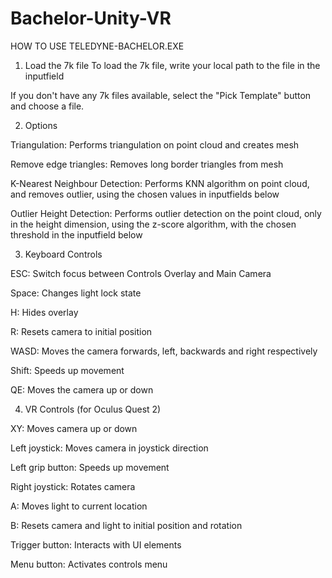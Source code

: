 # Bachelor-Unity-VR
HOW TO USE TELEDYNE-BACHELOR.EXE

1. Load the 7k file
To load the 7k file, write your local path to the file in the inputfield

If you don't have any 7k files available, select the "Pick Template" button and choose a file.

2. Options

Triangulation: Performs triangulation on point cloud and creates mesh

Remove edge triangles: Removes long border triangles from mesh

K-Nearest Neighbour Detection: Performs KNN algorithm on point cloud, and removes outlier, using the chosen values in inputfields below

Outlier Height Detection: Performs outlier detection on the point cloud, only in the height dimension, using the z-score algorithm, with the chosen threshold in the inputfield below

3. Keyboard Controls

ESC: Switch focus between Controls Overlay and Main Camera

Space: Changes light lock state

H: Hides overlay

R: Resets camera to initial position

WASD: Moves the camera forwards, left, backwards and right respectively

Shift: Speeds up movement

QE: Moves the camera up or down


4. VR Controls (for Oculus Quest 2)

XY: Moves camera up or down

Left joystick: Moves camera in joystick direction

Left grip button: Speeds up movement

Right joystick: Rotates camera

A: Moves light to current location

B: Resets camera and light to initial position and rotation

Trigger button: Interacts with UI elements

Menu button: Activates controls menu

